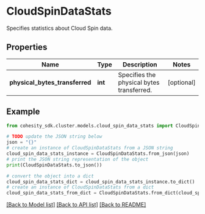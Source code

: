 # CloudSpinDataStats

Specifies statistics about Cloud Spin data.

## Properties

Name | Type | Description | Notes
------------ | ------------- | ------------- | -------------
**physical_bytes_transferred** | **int** | Specifies the physical bytes transferred. | [optional] 

## Example

```python
from cohesity_sdk.cluster.models.cloud_spin_data_stats import CloudSpinDataStats

# TODO update the JSON string below
json = "{}"
# create an instance of CloudSpinDataStats from a JSON string
cloud_spin_data_stats_instance = CloudSpinDataStats.from_json(json)
# print the JSON string representation of the object
print(CloudSpinDataStats.to_json())

# convert the object into a dict
cloud_spin_data_stats_dict = cloud_spin_data_stats_instance.to_dict()
# create an instance of CloudSpinDataStats from a dict
cloud_spin_data_stats_from_dict = CloudSpinDataStats.from_dict(cloud_spin_data_stats_dict)
```
[[Back to Model list]](../README.md#documentation-for-models) [[Back to API list]](../README.md#documentation-for-api-endpoints) [[Back to README]](../README.md)


